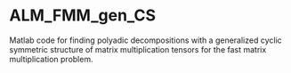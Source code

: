 # ALM_FMM_gen_CS
Matlab code for finding polyadic decompositions with a generalized cyclic symmetric structure of matrix multiplication tensors for the fast matrix multiplication problem.
